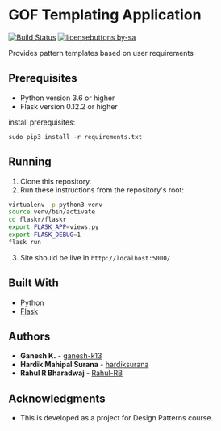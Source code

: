# GOF Templating Application

[![Build Status](https://travis-ci.org/ganesh-k13/GOF-Templates.svg?branch=master)](https://travis-ci.org/ganesh-k13/GOF-Templates) [![licensebuttons by-sa](https://licensebuttons.net/l/by-sa/3.0/88x31.png)](https://creativecommons.org/licenses/by-sa/4.0)

Provides pattern templates based on user requirements 

## Prerequisites

* Python version 3.6 or higher
* Flask version 0.12.2 or higher

install prerequisites:
```
sudo pip3 install -r requirements.txt
```

## Running

1. Clone this repository.
2. Run these instructions from the repository's root:
```bash
virtualenv -p python3 venv
source venv/bin/activate
cd flaskr/flaskr
export FLASK_APP=views.py
export FLASK_DEBUG=1
flask run
```
3. Site should be live in `http://localhost:5000/`

## Built With

* [Python](https://docs.python.org/3/)
* [Flask](http://flask.pocoo.org/)

## Authors

* **Ganesh K.** - [ganesh-k13](https://github.com/ganesh-k13)
* **Hardik Mahipal Surana** - [hardiksurana](https://github.com/hardiksurana)
* **Rahul R Bharadwaj** - [Rahul-RB](https://github.com/Rahul-RB)


## Acknowledgments

* This is developed as a project for Design Patterns course.
